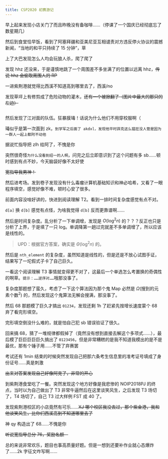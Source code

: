 ```yaml
---
title: CSP2020 初赛游记
---
```


早上起来发现小店关门了而且昨晚没有备咖啡……（停课了一个国庆已经彻底忘了数星期几）

然后到食堂恰早饭，看到了阿塞拜疆和亚美尼亚互相谴责对方违反停火协议的震撼新闻，“当地的和平只持续了 15 分钟”，草

上了大巴发现怎么人均会玩狼人杀，爬了爬了

发现 hhz 还没来，于是谨慎地跳了一个周围差不多坐满了的位置以远离 hhz，~~传说 hhz 会偷取周围人的 RP~~

一进紫荆港就觉得比西溪不知道高到哪里去了，西溪/no

发现草坪上有修剪成了危险动物的灌木，~~还有一个被掀翻了（图片中最大的那只的左边）~~

<div style="width:70%;margin:auto"><img src="https://xyix.github.io/images/bear.jpg" alt=""></div>

然后发现了江对面的队伍。狂暴膜瑇！话说为什么他们不用穿校服啊（

瑇似乎是第一次面到 zk，``到学军之后面了 akdxl，发现他平时菲克这么猖狂没人管是因为一群人一起上都阿不动他``

据说忙指导把 zlh 给阿了，不愧是你

突然很奇怪``为什么没看到绍一的人啊``，问完之后立即意识到了这个问题有多 sb……顿时感到有点不妙，今天脑袋好像不太好使

~~宽指导我男神！~~

然后进考场。发到卷子发现没有什么毒瘤计算机基础知识和神必哈希，又看了一眼程序填空，感觉好像不难，顿时心安了很多。

前面内容没啥好讲的，快进到阅读理解 T2。看到一排时间复杂度感觉有点不对。

``d[a]`` 换 ``d[b]`` 感觉有点怪，为啥我觉得 ``d[b]`` 反而更靠谱啊……

然后是时间复杂度。乱分析了一下单调增，发现是 $O(\log^2 n)$ 的？？？反正也只是分析了上界，于是填了一只 log。单调降第一趟过完就差不多单调增了，所以应该是线性的。

> UPD：根据官方答案，确实是 $\Theta(\log^2n)$ 的。

然后是 ``nth_element`` 的复杂度，虽然知道是线性的，但是还是不放心试图手证，结果写了一坨假式子卡了自己巨久。

一看这个阅读理解 T3 事情就变得更不对了，这最后一个单选怎么考置换的奇偶性的啊草。``提示：……逆序对……``哦那没事了。

复杂度那题想了蛮久，考虑了一下这个算法因为那个鬼 Map 必然是 $\Omega(\text{搜到的元素个数}^2)$ 的，然后发现这个鬼算法无解会搜满，那没事了。

然后 68 那题模了巨久才搞出 ``01234``，发现还剩 1h 了赶紧先按增长速度蒙个 68 弃了看完形填空。

完形填空倒没什么难的，就是怕自己犯 sb 错误验证了很久。

回来搞 68，猜了一堆规律都假掉了（竟然没有想到直接去解这个多项式……），最后模了巨巨巨巨巨久搞出了 ``0123456``，但是非常糟糕的是我不知道我模出的是不是最优，那有个锤子用……不管了弃赛罢

考试还有 1min 结束的时候突然发现自己把那六条考生信息里的准考证号填成了身份证号……真是刺激

~~出来对答案发现自己好像阿克了，非常的开心~~

到紫荆港食堂吃了一餐。突然发现这个地方好像是我悲惨的 NOIP2018PJ 的终点，当时以为自己做出了 T3 非常牛逼然后在这里谈笑风生，之后发现 T3 场切了，T4 场切了，自己 T3 过大样例 FST 成 40 了。

发现紫荆港校区的小店竟然有可乐……~~XJ 哪个校区我没去过，那个紫金港，我和他谈笑风生，比你们西溪高到不知道哪里去了~~

神 qy 构造出了 68……不愧是你

~~听说宽指导总分 76，奖励名额--~~

总的来说非常欢乐，题目也事高质量好题。但是一想到还要补作业就心态爆炸了……2k 字征文咋写啊……